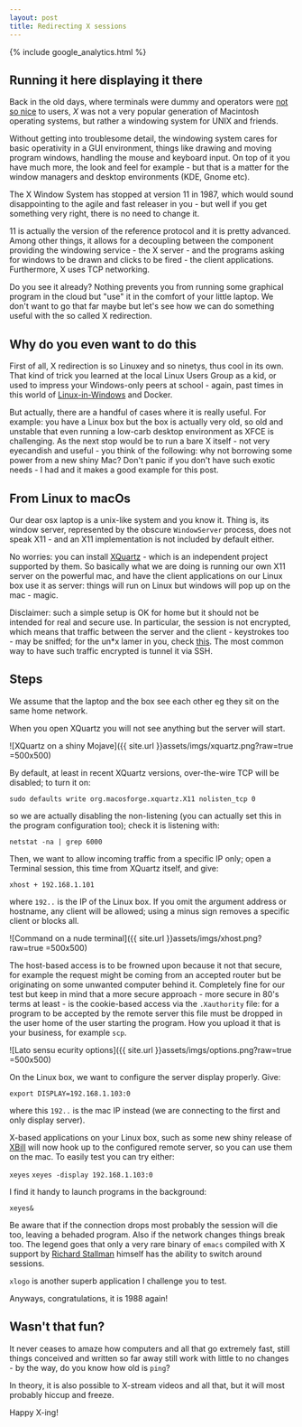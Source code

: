 ```yaml
---
layout: post
title: Redirecting X sessions
---
```


{% include google_analytics.html %}

## Running it here displaying it there
Back in the old days, where terminals were dummy and operators were [not so nice](http://bofh.bjash.com/) to users, *X* was not a very popular generation of Macintosh operating systems, but rather a windowing system for UNIX and friends.

Without getting into troublesome detail, the windowing system cares for basic operativity in a GUI environment, things like drawing and moving program windows, handling the mouse and keyboard input. On top of it you have much more, the look and feel for example - but that is a matter for the window managers and desktop environments (KDE, Gnome etc).

The X Window System has stopped at version 11 in 1987, which would sound disappointing to the agile and fast releaser in you - but well if you get something very right, there is no need to change it.

11 is actually the version of the reference protocol and it is pretty advanced. Among other things, it allows for a decoupling between the component providing the windowing service - the X server - and the programs asking for windows to be drawn and clicks to be fired - the client applications. Furthermore, X uses TCP networking.

Do you see it already? Nothing prevents you from running some graphical program in the cloud but "use" it in the comfort of your little laptop. We don't want to go that far maybe but let's see how we can do something useful with the so called X redirection.

## Why do you even want to do this

First of all, X redirection is so Linuxey and so ninetys, thus cool in its own. That kind of trick you learned at the local Linux Users Group as a kid, or used to impress your Windows-only peers at school - again, past times in this world of [Linux-in-Windows](https://docs.microsoft.com/en-us/windows/wsl/install-win10) and Docker.

But actually, there are a handful of cases where it is really useful. For example: you have a Linux box but the box is actually very old, so old and unstable that even running a low-carb desktop environment as XFCE is challenging. As the next stop would be to run a bare X itself - not very eyecandish and useful - you think of the following: why not borrowing some power from a new shiny Mac? Don't panic if you don't have such exotic needs - I had and it makes a good example for this post.

## From Linux to macOs

Our dear osx laptop is a unix-like system and you know it. Thing is, its window server, represented by the obscure `WindowServer` process, does not speak X11 - and an X11 implementation is not included by default either.

No worries: you can install [XQuartz](https://support.apple.com/en-us/HT201341) - which is an independent project supported by them. So basically what we are doing is running our own X11 server on the powerful mac, and have the client applications on our Linux box use it as server: things will run on Linux but windows will pop up on the mac - magic.

Disclaimer: such a simple setup is OK for home but it should not be intended for real and secure use. In particular, the session is not encrypted, which means that traffic between the server and the client - keystrokes too - may be sniffed; for the un*x lamer in you, check [this](https://tools.kali.org/sniffingspoofing/xspy). The most common way to have such traffic encrypted is tunnel it via SSH.

## Steps

We assume that the laptop and the box see each other eg they sit on the same home network.

When you open XQuartz you will not see anything but the server will start.

![XQuartz on a shiny Mojave]({{ site.url }}assets/imgs/xquartz.png?raw=true =500x500)

By default, at least in recent XQuartz versions, over-the-wire TCP will be disabled; to turn it on:

`sudo defaults write org.macosforge.xquartz.X11 nolisten_tcp 0`

so we are actually disabling the non-listening (you can actually set this in the program configuration too); check it is listening with:

`netstat -na | grep 6000`

Then, we want to allow incoming traffic from a specific IP only; open a Terminal session, this time from XQuartz itself, and give:

`xhost + 192.168.1.101`

where `192..` is the IP of the Linux box. If you omit the argument address or hostname, any client will be allowed; using a minus sign removes a specific client or blocks all.

![Command on a nude terminal]({{ site.url }}assets/imgs/xhost.png?raw=true =500x500)

The host-based access is to be frowned upon because it not that secure, for example the request might be coming from an accepted router but be originating on some unwanted computer behind it. Completely fine for our test but keep in mind that a more secure approach - more secure in 80's terms at least - is the cookie-based access via the `.Xauthority` file: for a program to be accepted by the remote server this file must be dropped in the user home of the user starting the program. How you upload it that is your business, for example `scp`.

![Lato sensu ecurity options]({{ site.url }}assets/imgs/options.png?raw=true =500x500)

On the Linux box, we want to configure the server display properly. Give:

`export DISPLAY=192.168.1.103:0`

where this `192..` is the mac IP instead (we are connecting to the first and only display server).

X-based applications on your Linux box, such as some new shiny release of [XBill](https://en.wikipedia.org/wiki/XBill) will now hook up to the configured remote server, so you can use them on the mac. To easily test you can try either:

`xeyes`
`xeyes -display 192.168.1.103:0`

I find it handy to launch programs in the background:

`xeyes&`

Be aware that if the connection drops most probably the session will die too, leaving a behaded program. Also if the network changes things break too. The legend goes that only a very rare binary of `emacs` compiled with X support by [Richard Stallman](https://upload.wikimedia.org/wikipedia/commons/7/7b/Richard_Stallman_-_F%C3%AAte_de_l%27Humanit%C3%A9_2014_-_010.jpg) himself has the ability to switch around sessions.

`xlogo` is another superb application I challenge you to test.

Anyways, congratulations, it is 1988 again!

## Wasn't that fun?

It never ceases to amaze how computers and all that go extremely fast, still things conceived and written so far away still work with little to no changes - by the way, do you know how old is `ping`?

In theory, it is also possible to X-stream videos and all that, but it will most probably hiccup and freeze.

Happy X-ing!
